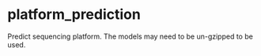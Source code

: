 # platform_prediction
Predict sequencing platform.
The models may need to be un-gzipped to be used.
